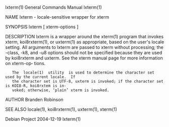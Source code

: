 lxterm(1)                               General Commands Manual                              lxterm(1)

NAME
       lxterm - locale-sensitive wrapper for xterm

SYNOPSIS
       lxterm [ xterm-options ]

DESCRIPTION
       lxterm is a wrapper around the xterm(1) program that invokes xterm, koi8rxterm(1), or uxterm(1)
       as appropriate, based on the user's locale setting.  All arguments  to  lxterm  are  passed  to
       xterm without processing; the -class, -k8, and -u8 options should not be specified because they
       are used by koi8rxterm and uxterm.  See the xterm manual page for more information on xterm-op‐
       tions.

       The  locale(1)  utility  is used to determine the character set used by the current locale.  If
       the character set is UTF-8, uxterm is invoked; if the character set is KOI8-R, koi8rxtem is in‐
       voked; otherwise, ‘plain’ xterm is invoked.

AUTHOR
       Branden Robinson

SEE ALSO
       locale(1), koi8rxterm(1), uxterm(1), xterm(1)

Debian Project                                2004-12-19                                     lxterm(1)
